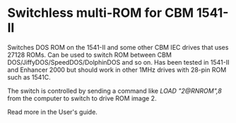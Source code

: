 # Switchless multi-ROM for CBM 1541-II
Switches DOS ROM on the 1541-II and some other CBM IEC drives that uses 27128 ROMs. Can be used to switch ROM between CBM DOS/JiffyDOS/SpeedDOS/DolphinDOS and so on.
Has been tested in 1541-II and Enhancer 2000 but should work in other 1MHz drives with 28-pin ROM such as 1541C.

The switch is controlled by sending a command like *LOAD "2@RNROM",8* from the computer to switch to drive ROM image 2.

Read more in the User's guide.
